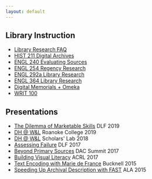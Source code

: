 ```yaml
---
layout: default
---
```


## Library Instruction
* [Library Research FAQ](https://mackenziekbrooks.info/slides/slides-library-research-faq.html)
* [HIST 211 Digital Archives](https://mackenziekbrooks.info/slides/hist211-digitalarchives.html)
* [ENGL 240 Evaluating Sources](https://mackenziekbrooks.info/slides/engl240-sources.html)
* [ENGL 254 Regency Research](https://mackenziekbrooks.info/slides/engl254-austen.html)
* [ENGL 292a Library Research](https://mackenziekbrooks.info/slides/engl292a-libraryresearch.html)
* [ENGL 364 Library Research](https://mackenziekbrooks.info/slides/engl364-libraryresearch.html)
* [Digital Memorials + Omeka](https://mackenziekbrooks.info/slides/engl295-omeka.html)
* [WRIT 100](https://mackenziekbrooks.info/slides/writ100-gertz-archival.html)


## Presentations
* [The Dilemma of Marketable Skills](https://docs.google.com/presentation/d/1VwS3PZ2uBF5bv2IQUfoHsY00-Eo3Yaegr2GMskhYifg/edit?usp=sharing) DLF 2019 
* [DH @ W&L](https://docs.google.com/presentation/d/1fVEiCt-gEfm-EmQSsUk_aEimCzGz15Cn1Cpeh_FoN7M/edit?usp=sharing) Roanoke College 2019
* [DH @ W&L](https://mackenziekbrooks.info/slides/regional-dh-20180309.html#/) Scholars' Lab 2018
* [Assessing Failure](https://mackenziekbrooks.info/slides/DLF17-specsgrading.html) DLF 2017
* [Beyond Primary Sources](https://mackenziekbrooks.info/slides/DACSummit-20171013.html) DAC Summit 2017
* [Building Visual Literacy](https://docs.google.com/presentation/d/1Yy4p3uTOgol23v3X1GSvw5jd5ex_CGEXycqdIt8b2pg/edit?usp=sharing) ACRL 2017
* [Text Encoding with Marie de France](https://docs.google.com/presentation/d/1qLWrbRdQZpz35U-Ks0XxSOVqotm9hEo4j0wpLI0TmJA/edit?usp=sharing) Bucknell 2015
* [Speeding Up Archival Description with FAST](https://mackenziekbrooks.info/slides/speeding-up-archival-description-with-fast.html) ALA 2015
